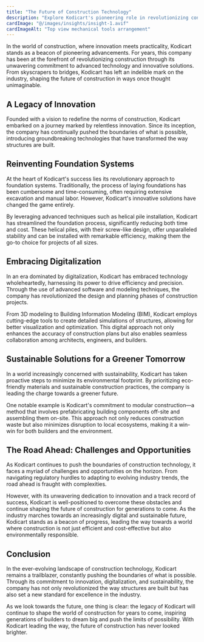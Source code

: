 ```yaml
---
title: "The Future of Construction Technology"
description: "Explore Kodicart's pioneering role in revolutionizing construction through advanced technology and innovative solutions."
cardImage: "@/images/insights/insight-1.avif"
cardImageAlt: "Top view mechanical tools arrangement"
---
```


In the world of construction, where innovation meets practicality, Kodicart stands as a beacon of pioneering advancements. For years, this company has been at the forefront of revolutionizing construction through its unwavering commitment to advanced technology and innovative solutions. From skyscrapers to bridges, Kodicart has left an indelible mark on the industry, shaping the future of construction in ways once thought unimaginable.

## A Legacy of Innovation

Founded with a vision to redefine the norms of construction, Kodicart embarked on a journey marked by relentless innovation. Since its inception, the company has continually pushed the boundaries of what is possible, introducing groundbreaking technologies that have transformed the way structures are built.

## Reinventing Foundation Systems

At the heart of Kodicart's success lies its revolutionary approach to foundation systems. Traditionally, the process of laying foundations has been cumbersome and time-consuming, often requiring extensive excavation and manual labor. However, Kodicart's innovative solutions have changed the game entirely.

By leveraging advanced techniques such as helical pile installation, Kodicart has streamlined the foundation process, significantly reducing both time and cost. These helical piles, with their screw-like design, offer unparalleled stability and can be installed with remarkable efficiency, making them the go-to choice for projects of all sizes.

## Embracing Digitalization

In an era dominated by digitalization, Kodicart has embraced technology wholeheartedly, harnessing its power to drive efficiency and precision. Through the use of advanced software and modeling techniques, the company has revolutionized the design and planning phases of construction projects.

From 3D modeling to Building Information Modeling (BIM), Kodicart employs cutting-edge tools to create detailed simulations of structures, allowing for better visualization and optimization. This digital approach not only enhances the accuracy of construction plans but also enables seamless collaboration among architects, engineers, and builders.

## Sustainable Solutions for a Greener Tomorrow

In a world increasingly concerned with sustainability, Kodicart has taken proactive steps to minimize its environmental footprint. By prioritizing eco-friendly materials and sustainable construction practices, the company is leading the charge towards a greener future.

One notable example is Kodicart's commitment to modular construction—a method that involves prefabricating building components off-site and assembling them on-site. This approach not only reduces construction waste but also minimizes disruption to local ecosystems, making it a win-win for both builders and the environment.

## The Road Ahead: Challenges and Opportunities

As Kodicart continues to push the boundaries of construction technology, it faces a myriad of challenges and opportunities on the horizon. From navigating regulatory hurdles to adapting to evolving industry trends, the road ahead is fraught with complexities.

However, with its unwavering dedication to innovation and a track record of success, Kodicart is well-positioned to overcome these obstacles and continue shaping the future of construction for generations to come. As the industry marches towards an increasingly digital and sustainable future, Kodicart stands as a beacon of progress, leading the way towards a world where construction is not just efficient and cost-effective but also environmentally responsible.

## Conclusion

In the ever-evolving landscape of construction technology, Kodicart remains a trailblazer, constantly pushing the boundaries of what is possible. Through its commitment to innovation, digitalization, and sustainability, the company has not only revolutionized the way structures are built but has also set a new standard for excellence in the industry.

As we look towards the future, one thing is clear: the legacy of Kodicart will continue to shape the world of construction for years to come, inspiring generations of builders to dream big and push the limits of possibility. With Kodicart leading the way, the future of construction has never looked brighter.
